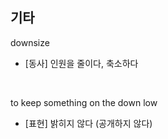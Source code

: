 ## 기타

downsize
- [동사] 인원을 줄이다, 축소하다

<br>

to keep something on the down low
- [표현] 밝히지 않다 (공개하지 않다)
